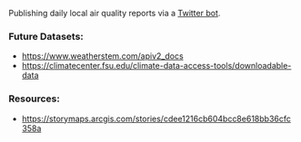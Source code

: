Publishing daily local air quality reports via a [Twitter bot](twitter.com/leon_swcd).

### Future Datasets:
- https://www.weatherstem.com/apiv2_docs
- https://climatecenter.fsu.edu/climate-data-access-tools/downloadable-data

### Resources:
- https://storymaps.arcgis.com/stories/cdee1216cb604bcc8e618bb36cfc358a



